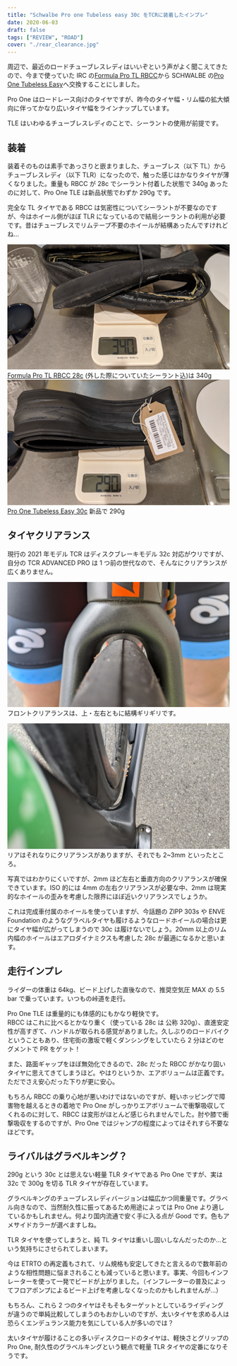 ```yaml
---
title: "Schwalbe Pro one Tubeless easy 30c をTCRに装着したインプレ"
date: 2020-06-03
draft: false
tags: ["REVIEW", "ROAD"]
cover: "./rear_clearance.jpg"
---
```


周辺で、最近のロードチューブレスレディはいいぞという声がよく聞こえてきたので、今まで使っていた IRC の[Formula Pro TL RBCC](https://amzn.to/3eJaIWs)から SCHWALBE の[Pro One Tubeless Easy](https://www.amazon.co.jp/dp/B07WPV58SC/?tag=gensobunya-22)へ交換することにしました。

<LinkBox isAmazonLink url="https://www.amazon.co.jp/dp/B07WPV58SC/" />

Pro One はロードレース向けのタイヤですが、昨今のタイヤ幅・リム幅の拡大傾向に伴ってかなり広いタイヤ幅をラインナップしています。

TLE はいわゆるチューブレスレディのことで、シーラントの使用が前提です。

## 装着

装着そのものは素手であっさりと嵌まりました、チューブレス（以下 TL）からチューブレスレディ（以下 TLR）になったので、触った感じはかなりタイヤが薄くなりました。重量も RBCC が 28c でシーラント付着した状態で 340g あったのに対して、Pro One TLE は新品状態でわずか 290g です。

完全な TL タイヤである RBCC は気密性についてシーラントが不要なのですが、今はホイール側がほぼ TLR になっているので結局シーラントの利用が必要です。昔はチューブレスでリムテープ不要のホイールが結構あったんですけれどね…

![RBCC 重量](./weight_rbcc.jpg)
[Formula Pro TL RBCC 28c](https://amzn.to/3eJaIWs) (外した際についていたシーラント込)は 340g
![PROONE 重量](./weight_proone.jpg)
[Pro One Tubeless Easy 30c](https://www.amazon.co.jp/dp/B07WPV58SC/?tag=gensobunya-22) 新品で 290g

## タイヤクリアランス

現行の 2021 年モデル TCR はディスクブレーキモデル 32c 対応がウリですが、自分の TCR ADVANCED PRO は 1 つ前の世代なので、そんなにクリアランスが広くありません。

![フロント](./front_clearance.jpg)
フロントクリアランスは、上・左右ともに結構ギリギリです。

![リア](./rear_clearance.jpg)
リアはそれなりにクリアランスがありますが、それでも 2~3mm といったところ。

写真ではわかりにくいですが、2mm ほど左右と垂直方向のクリアランスが確保できています。ISO 的には 4mm の左右クリアランスが必要な中、2mm は現実的なホイールの歪みを考慮した限界にほぼ近いクリアランスでしょうか。

これは完成車付属のホイールを使っていますが、今話題の ZIPP 303s や ENVE Foundation のようなグラベルタイヤも履けるようなロードホイールの場合は更にタイヤ幅が広がってしまうので 30c は履けないでしょう。20mm 以上のリム内幅のホイールはエアロダイナミクスも考慮した 28c が最適になるかと思います。

## 走行インプレ

ライダーの体重は 64kg、ビード上げした直後なので、推奨空気圧 MAX の 5.5 bar で乗っています。いつもの峠道を走行。

Pro One TLE は重量的にも体感的にもかなり軽快です。 \
RBCC はこれに比べるとかなり重く（使っている 28c は 公称 320g）、直進安定性が高すぎて、ハンドルが取られる感覚がありました。久しぶりのロードバイクということもあり、住宅街の激坂で軽くダンシングをしていたら 2 分ほどのセグメントで PR をゲット！

また、路面ギャップをほぼ無効化できるので、28c だった RBCC がかなり固いタイヤに思えてきてしまうほど。やはりというか、エアボリュームは正義です。ただでさえ安心だった下りが更に安心。

もちろん RBCC の乗り心地が悪いわけではないのですが、軽いホッピングで障害物を越えるときの着地で Pro One がしっかりエアボリュームで衝撃吸収してくれるのに対して、RBCC は変形がほとんど感じられませんでした。肘や膝で衝撃吸収をするのですが、Pro One ではジャンプの程度によってはそれすら不要なほどです。

## ライバルはグラベルキング？

290g という 30c とは思えない軽量 TLR タイヤである Pro One ですが、実は 32c で 300g を切る TLR タイヤが存在しています。

<LinkBox isAmazonLink url="https://www.amazon.co.jp/dp/B07D6X5DYX/" />

グラベルキングのチューブレスレディバージョンは幅広かつ同重量です。グラベル向きなので、当然耐久性に振ってあるため用途によっては Pro One より適しているかもしれません。何より国内流通で安く手に入る点が Good です。色もアメサイドカラーが選べますしね。

TLR タイヤを使ってしまうと、純 TL タイヤは重いし固いしなんだったのか…という気持ちにさせられてしまいます。

今は ETRTO の再定義もされて、リム規格も安定してきたと言えるので数年前のような相性問題に悩まされることも減っていると思います。事実、今回もインフレーターを使って一発でビードが上がりました。（インフレーターの普及によってフロアポンプによるビード上げを考慮しなくなったのかもしれませんが…）

もちろん、これら 2 つのタイヤはそもそもターゲットとしているライディングが違うので単純比較してしまうのもおかしいのですが、太いタイヤを求める人は恐らくエンデュランス能力を気にしている人が多いのでは？

太いタイヤが履けることの多いディスクロードのタイヤは、軽快さとグリップの Pro One, 耐久性のグラベルキングという観点で軽量 TLR タイヤの定番になりそうです。

<LinkBox isAmazonLink url="https://www.amazon.co.jp/dp/B07WPV58SC/" />
